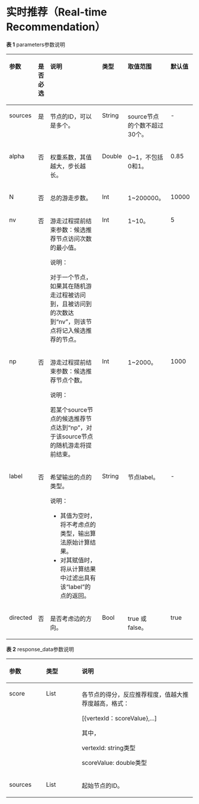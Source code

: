# 实时推荐（Real-time Recommendation）<a name="ges_03_0090"></a>

**表 1**  parameters参数说明

<a name="table2365111514407"></a>
<table><thead align="left"><tr id="row1639618152403"><th class="cellrowborder" valign="top" width="12.244897959183673%" id="mcps1.2.7.1.1"><p id="p114016159405"><a name="p114016159405"></a><a name="p114016159405"></a>参数</p>
</th>
<th class="cellrowborder" valign="top" width="7.142857142857144%" id="mcps1.2.7.1.2"><p id="p1640617154404"><a name="p1640617154404"></a><a name="p1640617154404"></a>是否必选</p>
</th>
<th class="cellrowborder" valign="top" width="42.857142857142854%" id="mcps1.2.7.1.3"><p id="p84130158408"><a name="p84130158408"></a><a name="p84130158408"></a>说明</p>
</th>
<th class="cellrowborder" valign="top" width="7.142857142857144%" id="mcps1.2.7.1.4"><p id="p82715505250"><a name="p82715505250"></a><a name="p82715505250"></a>类型</p>
</th>
<th class="cellrowborder" valign="top" width="23.46938775510204%" id="mcps1.2.7.1.5"><p id="p64289158405"><a name="p64289158405"></a><a name="p64289158405"></a>取值范围</p>
</th>
<th class="cellrowborder" valign="top" width="7.142857142857144%" id="mcps1.2.7.1.6"><p id="p59749194165124"><a name="p59749194165124"></a><a name="p59749194165124"></a>默认值</p>
</th>
</tr>
</thead>
<tbody><tr id="row114402157409"><td class="cellrowborder" valign="top" width="12.244897959183673%" headers="mcps1.2.7.1.1 "><p id="p167521433132020"><a name="p167521433132020"></a><a name="p167521433132020"></a>sources</p>
</td>
<td class="cellrowborder" valign="top" width="7.142857142857144%" headers="mcps1.2.7.1.2 "><p id="p17754134012201"><a name="p17754134012201"></a><a name="p17754134012201"></a>是</p>
</td>
<td class="cellrowborder" valign="top" width="42.857142857142854%" headers="mcps1.2.7.1.3 "><p id="p1398074842019"><a name="p1398074842019"></a><a name="p1398074842019"></a>节点的ID，可以是多个。</p>
</td>
<td class="cellrowborder" valign="top" width="7.142857142857144%" headers="mcps1.2.7.1.4 "><p id="p192855017259"><a name="p192855017259"></a><a name="p192855017259"></a>String</p>
</td>
<td class="cellrowborder" valign="top" width="23.46938775510204%" headers="mcps1.2.7.1.5 "><p id="p18347182714232"><a name="p18347182714232"></a><a name="p18347182714232"></a>source节点的个数不超过30个。</p>
</td>
<td class="cellrowborder" valign="top" width="7.142857142857144%" headers="mcps1.2.7.1.6 "><p id="p7846531165124"><a name="p7846531165124"></a><a name="p7846531165124"></a>-</p>
</td>
</tr>
<tr id="row3473115114014"><td class="cellrowborder" valign="top" width="12.244897959183673%" headers="mcps1.2.7.1.1 "><p id="p275213333204"><a name="p275213333204"></a><a name="p275213333204"></a>alpha</p>
</td>
<td class="cellrowborder" valign="top" width="7.142857142857144%" headers="mcps1.2.7.1.2 "><p id="p67544407208"><a name="p67544407208"></a><a name="p67544407208"></a>否</p>
</td>
<td class="cellrowborder" valign="top" width="42.857142857142854%" headers="mcps1.2.7.1.3 "><p id="p189801148182017"><a name="p189801148182017"></a><a name="p189801148182017"></a>权重系数，其值越大，步长越长。</p>
</td>
<td class="cellrowborder" valign="top" width="7.142857142857144%" headers="mcps1.2.7.1.4 "><p id="p228175072519"><a name="p228175072519"></a><a name="p228175072519"></a>Double</p>
</td>
<td class="cellrowborder" valign="top" width="23.46938775510204%" headers="mcps1.2.7.1.5 "><p id="p19950180162417"><a name="p19950180162417"></a><a name="p19950180162417"></a>0~1，不包括0和1。</p>
</td>
<td class="cellrowborder" valign="top" width="7.142857142857144%" headers="mcps1.2.7.1.6 "><p id="p31589273165124"><a name="p31589273165124"></a><a name="p31589273165124"></a>0.85</p>
</td>
</tr>
<tr id="row10511191515401"><td class="cellrowborder" valign="top" width="12.244897959183673%" headers="mcps1.2.7.1.1 "><p id="p1375213337208"><a name="p1375213337208"></a><a name="p1375213337208"></a>N</p>
</td>
<td class="cellrowborder" valign="top" width="7.142857142857144%" headers="mcps1.2.7.1.2 "><p id="p1375484011202"><a name="p1375484011202"></a><a name="p1375484011202"></a>否</p>
</td>
<td class="cellrowborder" valign="top" width="42.857142857142854%" headers="mcps1.2.7.1.3 "><p id="p1398054852016"><a name="p1398054852016"></a><a name="p1398054852016"></a>总的游走步数。</p>
</td>
<td class="cellrowborder" valign="top" width="7.142857142857144%" headers="mcps1.2.7.1.4 "><p id="p528250182513"><a name="p528250182513"></a><a name="p528250182513"></a>Int</p>
</td>
<td class="cellrowborder" valign="top" width="23.46938775510204%" headers="mcps1.2.7.1.5 "><p id="p186981016142419"><a name="p186981016142419"></a><a name="p186981016142419"></a>1~200000。</p>
</td>
<td class="cellrowborder" valign="top" width="7.142857142857144%" headers="mcps1.2.7.1.6 "><p id="p8594291165124"><a name="p8594291165124"></a><a name="p8594291165124"></a>10000</p>
</td>
</tr>
<tr id="row1754831511408"><td class="cellrowborder" valign="top" width="12.244897959183673%" headers="mcps1.2.7.1.1 "><p id="p97521333192010"><a name="p97521333192010"></a><a name="p97521333192010"></a>nv</p>
</td>
<td class="cellrowborder" valign="top" width="7.142857142857144%" headers="mcps1.2.7.1.2 "><p id="p137543409209"><a name="p137543409209"></a><a name="p137543409209"></a>否</p>
</td>
<td class="cellrowborder" valign="top" width="42.857142857142854%" headers="mcps1.2.7.1.3 "><p id="p5451359192727"><a name="p5451359192727"></a><a name="p5451359192727"></a>游走过程提前结束参数：候选推荐节点访问次数的最小值。</p>
<div class="note" id="note476272392727"><a name="note476272392727"></a><a name="note476272392727"></a><span class="notetitle"> 说明： </span><div class="notebody"><p id="p4523345092742"><a name="p4523345092742"></a><a name="p4523345092742"></a>对于一个节点，如果其在随机游走过程被访问到，且被访问到的次数达到<span class="parmname" id="parmname4979810192743"><a name="parmname4979810192743"></a><a name="parmname4979810192743"></a>“nv”</span>，则该节点将记入候选推荐的节点。</p>
</div></div>
</td>
<td class="cellrowborder" valign="top" width="7.142857142857144%" headers="mcps1.2.7.1.4 "><p id="p132805062513"><a name="p132805062513"></a><a name="p132805062513"></a>Int</p>
</td>
<td class="cellrowborder" valign="top" width="23.46938775510204%" headers="mcps1.2.7.1.5 "><p id="p11449161112417"><a name="p11449161112417"></a><a name="p11449161112417"></a>1~10。</p>
</td>
<td class="cellrowborder" valign="top" width="7.142857142857144%" headers="mcps1.2.7.1.6 "><p id="p25048953165124"><a name="p25048953165124"></a><a name="p25048953165124"></a>5</p>
</td>
</tr>
<tr id="row75871815164014"><td class="cellrowborder" valign="top" width="12.244897959183673%" headers="mcps1.2.7.1.1 "><p id="p14752103315207"><a name="p14752103315207"></a><a name="p14752103315207"></a>np</p>
</td>
<td class="cellrowborder" valign="top" width="7.142857142857144%" headers="mcps1.2.7.1.2 "><p id="p475454010208"><a name="p475454010208"></a><a name="p475454010208"></a>否</p>
</td>
<td class="cellrowborder" valign="top" width="42.857142857142854%" headers="mcps1.2.7.1.3 "><p id="p3663800292927"><a name="p3663800292927"></a><a name="p3663800292927"></a>游走过程提前结束参数：候选推荐节点个数。</p>
<div class="note" id="note3023786192927"><a name="note3023786192927"></a><a name="note3023786192927"></a><span class="notetitle"> 说明： </span><div class="notebody"><p id="p370529392927"><a name="p370529392927"></a><a name="p370529392927"></a>若某个source节点的候选推荐节点达到<span class="parmname" id="parmname141088329305"><a name="parmname141088329305"></a><a name="parmname141088329305"></a>“np”</span>，对于该source节点的随机游走将提前结束。</p>
</div></div>
</td>
<td class="cellrowborder" valign="top" width="7.142857142857144%" headers="mcps1.2.7.1.4 "><p id="p102865072517"><a name="p102865072517"></a><a name="p102865072517"></a>Int</p>
</td>
<td class="cellrowborder" valign="top" width="23.46938775510204%" headers="mcps1.2.7.1.5 "><p id="p744711192420"><a name="p744711192420"></a><a name="p744711192420"></a>1~2000。</p>
</td>
<td class="cellrowborder" valign="top" width="7.142857142857144%" headers="mcps1.2.7.1.6 "><p id="p15699349165124"><a name="p15699349165124"></a><a name="p15699349165124"></a>1000</p>
</td>
</tr>
<tr id="row16300158401"><td class="cellrowborder" valign="top" width="12.244897959183673%" headers="mcps1.2.7.1.1 "><p id="p17524336203"><a name="p17524336203"></a><a name="p17524336203"></a>label</p>
</td>
<td class="cellrowborder" valign="top" width="7.142857142857144%" headers="mcps1.2.7.1.2 "><p id="p8754144092019"><a name="p8754144092019"></a><a name="p8754144092019"></a>否</p>
</td>
<td class="cellrowborder" valign="top" width="42.857142857142854%" headers="mcps1.2.7.1.3 "><p id="p516332493115"><a name="p516332493115"></a><a name="p516332493115"></a>希望输出的点的类型。</p>
<div class="note" id="note2265199293115"><a name="note2265199293115"></a><a name="note2265199293115"></a><span class="notetitle"> 说明： </span><div class="notebody"><a name="ul937663693135"></a><a name="ul937663693135"></a><ul id="ul937663693135"><li>其值为空时，将不考虑点的类型，输出算法原始计算结果。</li><li>对其赋值时，将从计算结果中过滤出具有该<span class="parmname" id="parmname619317093342"><a name="parmname619317093342"></a><a name="parmname619317093342"></a>“label”</span>的点的返回。</li></ul>
</div></div>
</td>
<td class="cellrowborder" valign="top" width="7.142857142857144%" headers="mcps1.2.7.1.4 "><p id="p128250162514"><a name="p128250162514"></a><a name="p128250162514"></a>String</p>
</td>
<td class="cellrowborder" valign="top" width="23.46938775510204%" headers="mcps1.2.7.1.5 "><p id="p12444161113248"><a name="p12444161113248"></a><a name="p12444161113248"></a>节点label。</p>
</td>
<td class="cellrowborder" valign="top" width="7.142857142857144%" headers="mcps1.2.7.1.6 "><p id="p63687724165124"><a name="p63687724165124"></a><a name="p63687724165124"></a>-</p>
</td>
</tr>
<tr id="row946422422018"><td class="cellrowborder" valign="top" width="12.244897959183673%" headers="mcps1.2.7.1.1 "><p id="p1752133382015"><a name="p1752133382015"></a><a name="p1752133382015"></a>directed</p>
</td>
<td class="cellrowborder" valign="top" width="7.142857142857144%" headers="mcps1.2.7.1.2 "><p id="p2754104032013"><a name="p2754104032013"></a><a name="p2754104032013"></a>否</p>
</td>
<td class="cellrowborder" valign="top" width="42.857142857142854%" headers="mcps1.2.7.1.3 "><p id="p998110487206"><a name="p998110487206"></a><a name="p998110487206"></a>是否考虑边的方向。</p>
</td>
<td class="cellrowborder" valign="top" width="7.142857142857144%" headers="mcps1.2.7.1.4 "><p id="p728050152518"><a name="p728050152518"></a><a name="p728050152518"></a>Bool</p>
</td>
<td class="cellrowborder" valign="top" width="23.46938775510204%" headers="mcps1.2.7.1.5 "><p id="p1944117118247"><a name="p1944117118247"></a><a name="p1944117118247"></a>true 或false。</p>
</td>
<td class="cellrowborder" valign="top" width="7.142857142857144%" headers="mcps1.2.7.1.6 "><p id="p58432040165124"><a name="p58432040165124"></a><a name="p58432040165124"></a>true</p>
</td>
</tr>
</tbody>
</table>

**表 2**  response\_data参数说明

<a name="table13711039184819"></a>
<table><thead align="left"><tr id="row157193974815"><th class="cellrowborder" valign="top" width="19.77%" id="mcps1.2.4.1.1"><p id="p9717397488"><a name="p9717397488"></a><a name="p9717397488"></a>参数</p>
</th>
<th class="cellrowborder" valign="top" width="19.15%" id="mcps1.2.4.1.2"><p id="p19628563162"><a name="p19628563162"></a><a name="p19628563162"></a>类型</p>
</th>
<th class="cellrowborder" valign="top" width="61.08%" id="mcps1.2.4.1.3"><p id="p177114391489"><a name="p177114391489"></a><a name="p177114391489"></a>说明</p>
</th>
</tr>
</thead>
<tbody><tr id="row3766194912159"><td class="cellrowborder" valign="top" width="19.77%" headers="mcps1.2.4.1.1 "><p id="p676613495153"><a name="p676613495153"></a><a name="p676613495153"></a>score</p>
</td>
<td class="cellrowborder" valign="top" width="19.15%" headers="mcps1.2.4.1.2 "><p id="p17628166166"><a name="p17628166166"></a><a name="p17628166166"></a>List</p>
</td>
<td class="cellrowborder" valign="top" width="61.08%" headers="mcps1.2.4.1.3 "><p id="p676694915157"><a name="p676694915157"></a><a name="p676694915157"></a>各节点的得分，反应推荐程度，值越大推荐度越高，格式：</p>
<p id="p42414661812"><a name="p42414661812"></a><a name="p42414661812"></a>[{vertexId：scoreValue},...]</p>
<p id="p6913204711812"><a name="p6913204711812"></a><a name="p6913204711812"></a>其中，</p>
<p id="p204758562189"><a name="p204758562189"></a><a name="p204758562189"></a>vertexId: string类型</p>
<p id="p2461511101913"><a name="p2461511101913"></a><a name="p2461511101913"></a>scoreValue: double类型</p>
</td>
</tr>
<tr id="row15711739134811"><td class="cellrowborder" valign="top" width="19.77%" headers="mcps1.2.4.1.1 "><p id="p1711339114812"><a name="p1711339114812"></a><a name="p1711339114812"></a>sources</p>
</td>
<td class="cellrowborder" valign="top" width="19.15%" headers="mcps1.2.4.1.2 "><p id="p5628196151611"><a name="p5628196151611"></a><a name="p5628196151611"></a>List</p>
</td>
<td class="cellrowborder" valign="top" width="61.08%" headers="mcps1.2.4.1.3 "><p id="p1371113917485"><a name="p1371113917485"></a><a name="p1371113917485"></a>起始节点的ID。</p>
</td>
</tr>
</tbody>
</table>

